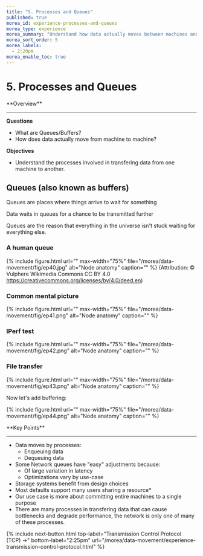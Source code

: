 ```yaml
---
title: "5. Processes and Queues"
published: true
morea_id: experience-processes-and-queues
morea_type: experience
morea_summary: "Understand how data actually moves between machines and explain queues and buffers."
morea_sort_order: 5
morea_labels:
  - 2:20pm
morea_enable_toc: true
---
```


# 5. Processes and Queues

<div class="alert alert-success mt-3" role="alert" markdown="1">
<i class="fa-solid fa-globe fa-xl"></i> **Overview**
<hr/>
 
**Questions**
* What are Queues/Buffers?
* How does data actually move from machine to machine?

**Objectives**
* Understand the processes involved in transfering data from one machine to another.  

</div>

## Queues (also known as buffers)

Queues are places where things arrive to wait for something

Data waits in queues for a chance to be transmitted further

Queues are the reason that everything in the universe isn't stuck waiting for everything else.

### A human queue
{% include figure.html url="" max-width="75%" file="/morea/data-movement/fig/ep40.jpg" alt="Node anatomy" caption="" %}
(Attribution: © Vulphere Wikimedia Commons CC BY 4.0 https://creativecommons.org/licenses/by/4.0/deed.en)

### Common mental picture
{% include figure.html url="" max-width="75%" file="/morea/data-movement/fig/ep41.png" alt="Node anatomy" caption="" %}

### IPerf test

{% include figure.html url="" max-width="75%" file="/morea/data-movement/fig/ep42.png" alt="Node anatomy" caption="" %}

### File transfer

{% include figure.html url="" max-width="75%" file="/morea/data-movement/fig/ep43.png" alt="Node anatomy" caption="" %}

Now let's add buffering:

{% include figure.html url="" max-width="75%" file="/morea/data-movement/fig/ep44.png" alt="Node anatomy" caption="" %}


<div class="alert alert-success mt-3" role="alert" markdown="1">
<i class="fa-solid fa-globe fa-xl"></i> **Key Points**
<hr/>

* Data moves by processes:
    * Enqueuing data
    * Dequeuing data
* Some Network queues have "easy" adjustments because:
    * Of large variation in latency
    * Optimizations vary by use-case
* Storage systems benefit from design choices
* Most defaults support many users sharing a resource* 
* Our use case is more about committing entire machines to a single purpose
* There are many processes in transfering data that can cause bottlenecks and degrade performance, the network is only one of many of these processes.



</div>

{% include next-button.html
  top-label="Transmission Control Protocol (TCP) ->"
  bottom-label="2:25pm"
  url="/morea/data-movement/experience-transmission-control-protocol.html" %}
